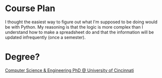 # Course Plan
I thought the easiest way to figure out what I'm supposed to be
doing would be with Python.
My reasoning is that the logic is more complex than I understand
how to make a spreadsheet do and that the information will be updated
infrequently (once a semester).

# Degree?
[Computer Science & Engineering PhD @ University of Cincinnati](https://webapps2.uc.edu/ecurriculum/DegreePrograms/Home/MajorMap/1642)

